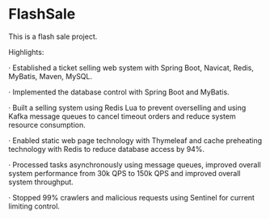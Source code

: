 # FlashSale
This is a flash sale project.  

Highlights:

· Established a ticket selling web system with Spring Boot, Navicat, Redis, MyBatis, Maven, MySQL.

· Implemented the database control with Spring Boot and MyBatis.

· Built a selling system using Redis Lua to prevent overselling and using Kafka message queues to cancel timeout orders
  and reduce system resource consumption.
  
· Enabled static web page technology with Thymeleaf and cache preheating technology with Redis to reduce database
  access by 94%.
  
· Processed tasks asynchronously using message queues, improved overall system performance from 30k QPS to 150k
  QPS and improved overall system throughput.
  
· Stopped 99% crawlers and malicious requests using Sentinel for current limiting control.
